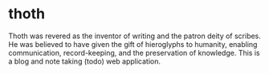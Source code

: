 # thoth
 Thoth was revered as the inventor of writing and the patron deity of scribes. 
 He was believed to have given the gift of hieroglyphs to humanity, enabling communication, record-keeping, and the preservation of knowledge.
 This is a blog and note taking (todo) web application. 

